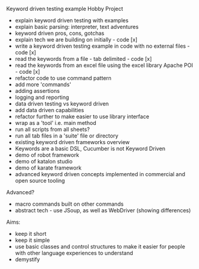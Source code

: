 Keyword driven testing example Hobby Project

- explain keyword driven testing with examples
- explain basic parsing: interpreter, text adventures
- keyword driven pros, cons, gotchas
- explain tech we are building on initially - code [x]
- write a keyword driven testing example in code with no external files - code [x]
- read the keywords from a file - tab delimited - code [x]
- read the keywords from an excel file using the excel library Apache POI - code [x]
- refactor code to use command pattern
- add more 'commands'
- adding assertions
- logging and reporting
- data driven testing vs keyword driven
- add data driven capabilities
- refactor further to make easier to use library interface
- wrap as a 'tool' i.e. main method
- run all scripts from all sheets?
- run all tab files in a 'suite' file or directory
- existing keyword driven frameworks overview
- Keywords are a basic DSL, Cucumber is not Keyword Driven
- demo of robot framework
- demo of katalon studio
- demo of karate framework
- advanced keyword driven concepts implemented in commercial and open source tooling

Advanced?
- macro commands built on other commands
- abstract tech - use JSoup, as well as WebDriver (showing differences)


Aims:

- keep it short
- keep it simple
- use basic classes and control structures to make it easier for people with other language experiences to understand
- demystify